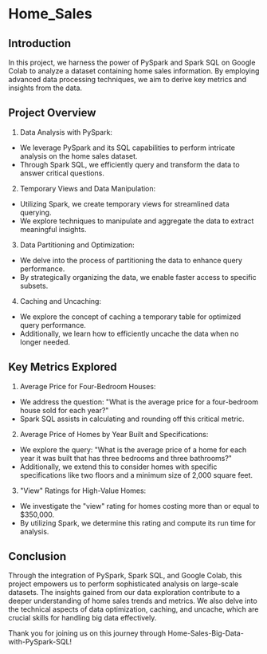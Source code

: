 # Home_Sales

## Introduction
In this project, we harness the power of PySpark and Spark SQL on Google Colab to analyze a dataset containing home sales information. By employing advanced data processing techniques, we aim to derive key metrics and insights from the data.

## Project Overview
1. Data Analysis with PySpark:
  - We leverage PySpark and its SQL capabilities to perform intricate analysis on the home sales dataset.
  - Through Spark SQL, we efficiently query and transform the data to answer critical questions.
2. Temporary Views and Data Manipulation:
  - Utilizing Spark, we create temporary views for streamlined data querying.
  - We explore techniques to manipulate and aggregate the data to extract meaningful insights.
3. Data Partitioning and Optimization:
  - We delve into the process of partitioning the data to enhance query performance.
  - By strategically organizing the data, we enable faster access to specific subsets.
4. Caching and Uncaching:
  - We explore the concept of caching a temporary table for optimized query performance.
  - Additionally, we learn how to efficiently uncache the data when no longer needed.

## Key Metrics Explored
1. Average Price for Four-Bedroom Houses:
  - We address the question: "What is the average price for a four-bedroom house sold for each year?"
  - Spark SQL assists in calculating and rounding off this critical metric.
2. Average Price of Homes by Year Built and Specifications:
  - We explore the query: "What is the average price of a home for each year it was built that has three bedrooms and three bathrooms?"
  - Additionally, we extend this to consider homes with specific specifications like two floors and a minimum size of 2,000 square feet.
3. "View" Ratings for High-Value Homes:
  - We investigate the "view" rating for homes costing more than or equal to $350,000.
  - By utilizing Spark, we determine this rating and compute its run time for analysis.

## Conclusion
Through the integration of PySpark, Spark SQL, and Google Colab, this project empowers us to perform sophisticated analysis on large-scale datasets. The insights gained from our data exploration contribute to a deeper understanding of home sales trends and metrics. We also delve into the technical aspects of data optimization, caching, and uncache, which are crucial skills for handling big data effectively.

Thank you for joining us on this journey through Home-Sales-Big-Data-with-PySpark-SQL!

